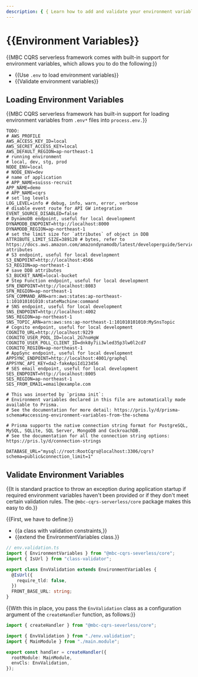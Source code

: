 ```yaml
---
description: { { Learn how to add and validate your environment variables in your application. } }
---
```


# {{Environment Variables}}

{{MBC CQRS serverless framework comes with built-in support for environment variables, which allows you to do the following:}}

- {{Use `.env` to load environment variables}}
- {{Validate environment variables}}

## Loading Environment Variables

{{MBC CQRS serverless framework has built-in support for loading environment variables from `.env*` files into `process.env.`}}

```
TODO:
# AWS_PROFILE
AWS_ACCESS_KEY_ID=local
AWS_SECRET_ACCESS_KEY=local
AWS_DEFAULT_REGION=ap-northeast-1
# running environment
# local, dev, stg, prod
NODE_ENV=local
# NODE_ENV=dev
# name of application
# APP_NAME=suisss-recruit
APP_NAME=demo
# APP_NAME=cqrs
# set log levels
LOG_LEVEL=info # debug, info, warn, error, verbose
# disable event route for API GW integration
EVENT_SOURCE_DISABLED=false
# DynamoDB endpoint, useful for local development
DYNAMODB_ENDPOINT=http://localhost:8000
DYNAMODB_REGION=ap-northeast-1
# set the limit size for `attributes` of object in DDB
ATTRIBUTE_LIMIT_SIZE=389120 # bytes, refer to https://docs.aws.amazon.com/amazondynamodb/latest/developerguide/ServiceQuotas.html#limits-attributes
# S3 endpoint, useful for local development
S3_ENDPOINT=http://localhost:4566
S3_REGION=ap-northeast-1
# save DDB attributes
S3_BUCKET_NAME=local-bucket
# Step Function endpoint, useful for local development
SFN_ENDPOINT=http://localhost:8083
SFN_REGION=ap-northeast-1
SFN_COMMAND_ARN=arn:aws:states:ap-northeast-1:101010101010:stateMachine:command
# SNS endpoint, useful for local development
SNS_ENDPOINT=http://localhost:4002
SNS_REGION=ap-northeast-1
SNS_TOPIC_ARN=arn:aws:sns:ap-northeast-1:101010101010:MySnsTopic
# Cognito endpoint, useful for local development
COGNITO_URL=http://localhost:9229
COGNITO_USER_POOL_ID=local_2G7noHgW
COGNITO_USER_POLL_CLIENT_ID=dnk8y7ii3wled35p3lw0l2cd7
COGNITO_REGION=ap-northeast-1
# AppSync endpoint, useful for local development
APPSYNC_ENDPOINT=http://localhost:4001/graphql
APPSYNC_API_KEY=da2-fakeApiId123456
# SES email endpoint, useful for local development
SES_ENDPOINT=http://localhost:8005
SES_REGION=ap-northeast-1
SES_FROM_EMAIL=email@example.com

# This was inserted by `prisma init`:
# Environment variables declared in this file are automatically made available to Prisma.
# See the documentation for more detail: https://pris.ly/d/prisma-schema#accessing-environment-variables-from-the-schema

# Prisma supports the native connection string format for PostgreSQL, MySQL, SQLite, SQL Server, MongoDB and CockroachDB.
# See the documentation for all the connection string options: https://pris.ly/d/connection-strings

DATABASE_URL="mysql://root:RootCqrs@localhost:3306/cqrs?schema=public&connection_limit=1"
```

## Validate Environment Variables

{{It is standard practice to throw an exception during application startup if required environment variables haven't been provided or if they don't meet certain validation rules. The `@mbc-cqrs-serverless/core` package makes this easy to do.}}

{{First, we have to define:}}

- {{a class with validation constraints,}}
- {{extend the EnvironmentVariables class.}}

```ts
// env.validation.ts
import { EnvironmentVariables } from "@mbc-cqrs-severless/core";
import { IsUrl } from "class-validator";

export class EnvValidation extends EnvironmentVariables {
  @IsUrl({
    require_tld: false,
  })
  FRONT_BASE_URL: string;
}
```

{{With this in place, you pass the `EnvValidation` class as a configuration argument of the `createHandler` function, as follows:}}

```ts
import { createHandler } from "@mbc-cqrs-severless/core";

import { EnvValidation } from "./env.validation";
import { MainModule } from "./main.module";

export const handler = createHandler({
  rootModule: MainModule,
  envCls: EnvValidation,
});
```
